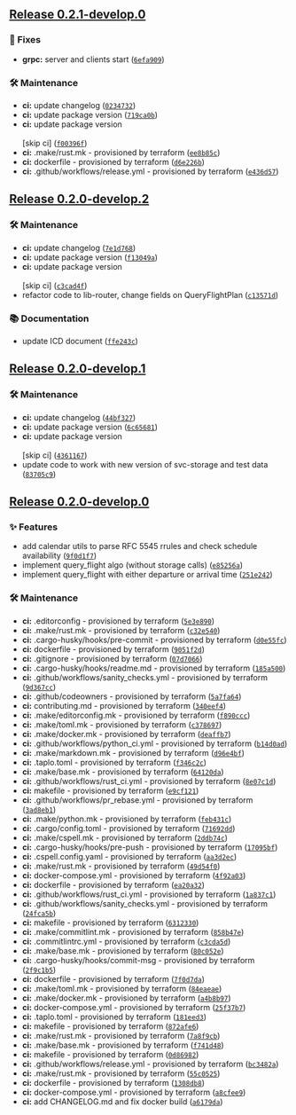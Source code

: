 ## [Release 0.2.1-develop.0](https://github.com/Arrow-air/svc-scheduler/releases/tag/v0.2.1-develop.0)

### 🐛 Fixes

-  **grpc:** server and clients start ([`6efa909`](https://github.com/Arrow-air/svc-scheduler/commit/6efa909a1953796cb712a9f878de9f8cdd8b66ba))

### 🛠 Maintenance

-  **ci:** update changelog ([`0234732`](https://github.com/Arrow-air/svc-scheduler/commit/023473211a26c1ad9378c771cedeaf96251bba62))
-  **ci:** update package version ([`719ca0b`](https://github.com/Arrow-air/svc-scheduler/commit/719ca0bdf1fad038279dce4efae9eb51e447466c))
-  **ci:** update package version<br/><br/>[skip ci] ([`f00396f`](https://github.com/Arrow-air/svc-scheduler/commit/f00396ffc79b8466b337ea36b75c325704db980c))
-  **ci:** .make/rust.mk - provisioned by terraform ([`ee8b85c`](https://github.com/Arrow-air/svc-scheduler/commit/ee8b85c26efe6e686aa8ca2ae9dcd931dd57f1a2))
-  **ci:** dockerfile - provisioned by terraform ([`d6e226b`](https://github.com/Arrow-air/svc-scheduler/commit/d6e226b670bee08a79675917b77e5e41f4665ccd))
-  **ci:** .github/workflows/release.yml - provisioned by terraform ([`e436d57`](https://github.com/Arrow-air/svc-scheduler/commit/e436d572e7561fd8996e961d5e561028adf79be6))

## [Release 0.2.0-develop.2](https://github.com/Arrow-air/svc-scheduler/releases/tag/v0.2.0-develop.2)

### 🛠 Maintenance

-  **ci:** update changelog ([`7e1d768`](https://github.com/Arrow-air/svc-scheduler/commit/7e1d7683b10479673e1652c8af3a4f54a744ed1d))
-  **ci:** update package version ([`f13049a`](https://github.com/Arrow-air/svc-scheduler/commit/f13049ae83fa18f713b95addf5c9d8555016fc5f))
-  **ci:** update package version<br/><br/>[skip ci] ([`c3cad4f`](https://github.com/Arrow-air/svc-scheduler/commit/c3cad4f9f73dd516db82eef5524b0c3b79e354b6))
- refactor code to lib-router, change fields on QueryFlightPlan ([`c13571d`](https://github.com/Arrow-air/svc-scheduler/commit/c13571d11c16112cb7dc3fd57afc489537322db7))

### 📚 Documentation

- update ICD document ([`ffe243c`](https://github.com/Arrow-air/svc-scheduler/commit/ffe243c365c3e2f90f9d4083b04af116d7fcf833))

## [Release 0.2.0-develop.1](https://github.com/Arrow-air/svc-scheduler/releases/tag/v0.2.0-develop.1)

### 🛠 Maintenance

-  **ci:** update changelog ([`44bf327`](https://github.com/Arrow-air/svc-scheduler/commit/44bf327bc02f5a05309e10fe9c43cf5efa083723))
-  **ci:** update package version ([`6c65681`](https://github.com/Arrow-air/svc-scheduler/commit/6c656810268afd35e0c3303af196e85f1c463462))
-  **ci:** update package version<br/><br/>[skip ci] ([`4361167`](https://github.com/Arrow-air/svc-scheduler/commit/43611676a4a4b372daf385492335719beda2031a))
- update code to work with new version of svc-storage and test data ([`83705c9`](https://github.com/Arrow-air/svc-scheduler/commit/83705c91a74c6615a4740f6761e9fb3597db3a58))

## [Release 0.2.0-develop.0](https://github.com/Arrow-air/svc-scheduler/releases/tag/v0.2.0-develop.0)

### ✨ Features

- add calendar utils to parse RFC 5545 rrules and check schedule availability ([`9f0d1f7`](https://github.com/Arrow-air/svc-scheduler/commit/9f0d1f72fb2db70d04563a5ba5d79b42b20f64a6))
- implement query_flight algo (without storage calls) ([`e85256a`](https://github.com/Arrow-air/svc-scheduler/commit/e85256a032403dc0ab5452f95352c3b1365bf2ed))
- implement query_flight with either departure or arrival time ([`251e242`](https://github.com/Arrow-air/svc-scheduler/commit/251e2424173aa87f49f4188a003b479348affc03))

### 🛠 Maintenance

-  **ci:** .editorconfig - provisioned by terraform ([`5e3e890`](https://github.com/Arrow-air/svc-scheduler/commit/5e3e8909ca9019d1a212b7c8d3daf807a48066a2))
-  **ci:** .make/rust.mk - provisioned by terraform ([`c32e540`](https://github.com/Arrow-air/svc-scheduler/commit/c32e540748be0a314e653938f685da438d474ad9))
-  **ci:** .cargo-husky/hooks/pre-commit - provisioned by terraform ([`d0e55fc`](https://github.com/Arrow-air/svc-scheduler/commit/d0e55fc4134d601e5f4173933fa401fa429311df))
-  **ci:** dockerfile - provisioned by terraform ([`9051f2d`](https://github.com/Arrow-air/svc-scheduler/commit/9051f2de6a1d5717d773702f4d19759154924d11))
-  **ci:** .gitignore - provisioned by terraform ([`07d7066`](https://github.com/Arrow-air/svc-scheduler/commit/07d70665682a12cb3e812471b7cc948c4a4fb9ce))
-  **ci:** .cargo-husky/hooks/readme.md - provisioned by terraform ([`185a500`](https://github.com/Arrow-air/svc-scheduler/commit/185a500026df443663c3a5ad41cdbb8c8805b84b))
-  **ci:** .github/workflows/sanity_checks.yml - provisioned by terraform ([`9d367cc`](https://github.com/Arrow-air/svc-scheduler/commit/9d367ccb14e853a8652e4eb36ca07466ab2c9201))
-  **ci:** .github/codeowners - provisioned by terraform ([`5a7fa64`](https://github.com/Arrow-air/svc-scheduler/commit/5a7fa641060877deca5e635bfc9ddd65cbcbee33))
-  **ci:** contributing.md - provisioned by terraform ([`340eef4`](https://github.com/Arrow-air/svc-scheduler/commit/340eef4a0b8d73b4996ea71ca880c286e500d059))
-  **ci:** .make/editorconfig.mk - provisioned by terraform ([`f890ccc`](https://github.com/Arrow-air/svc-scheduler/commit/f890ccc2649caa8b1817296d3f8c01d6d2e66e24))
-  **ci:** .make/toml.mk - provisioned by terraform ([`c378697`](https://github.com/Arrow-air/svc-scheduler/commit/c378697f5d9f1968cce37ff00177add220b615ec))
-  **ci:** .make/docker.mk - provisioned by terraform ([`deaffb7`](https://github.com/Arrow-air/svc-scheduler/commit/deaffb707f96d272830cc2eb953ea84b9f86e456))
-  **ci:** .github/workflows/python_ci.yml - provisioned by terraform ([`b14d0ad`](https://github.com/Arrow-air/svc-scheduler/commit/b14d0ad85cdd79c8d631c89e62e1cf88862688aa))
-  **ci:** .make/markdown.mk - provisioned by terraform ([`d96e4bf`](https://github.com/Arrow-air/svc-scheduler/commit/d96e4bf2d09bab2fcdb8c1ccf45e4bbb4a6701a3))
-  **ci:** .taplo.toml - provisioned by terraform ([`f346c2c`](https://github.com/Arrow-air/svc-scheduler/commit/f346c2cb9e7677a23ce87090d97f6947725c5b39))
-  **ci:** .make/base.mk - provisioned by terraform ([`64120da`](https://github.com/Arrow-air/svc-scheduler/commit/64120da58a0934b095a2118d6118e7b2af95d80b))
-  **ci:** .github/workflows/rust_ci.yml - provisioned by terraform ([`8e07c1d`](https://github.com/Arrow-air/svc-scheduler/commit/8e07c1d044d27adedd76f05b026fa3dec9cce097))
-  **ci:** makefile - provisioned by terraform ([`e9cf121`](https://github.com/Arrow-air/svc-scheduler/commit/e9cf121e9a22eb0648fa6d0e4c5ff80a784aea0a))
-  **ci:** .github/workflows/pr_rebase.yml - provisioned by terraform ([`3ad8eb1`](https://github.com/Arrow-air/svc-scheduler/commit/3ad8eb1930705e3c30e7c208eb6411f5e7c7eeae))
-  **ci:** .make/python.mk - provisioned by terraform ([`feb431c`](https://github.com/Arrow-air/svc-scheduler/commit/feb431cb8d3ac16ff77e8fec55c8020b890251a3))
-  **ci:** .cargo/config.toml - provisioned by terraform ([`71692dd`](https://github.com/Arrow-air/svc-scheduler/commit/71692ddcf710ad32e95e14e84707ea9f1adab211))
-  **ci:** .make/cspell.mk - provisioned by terraform ([`2ddb74c`](https://github.com/Arrow-air/svc-scheduler/commit/2ddb74c34c201385b4a79c6b66c0f09f3756d63c))
-  **ci:** .cargo-husky/hooks/pre-push - provisioned by terraform ([`17095bf`](https://github.com/Arrow-air/svc-scheduler/commit/17095bfe7870e8459e840b7d30046d65c04d1d76))
-  **ci:** .cspell.config.yaml - provisioned by terraform ([`aa3d2ec`](https://github.com/Arrow-air/svc-scheduler/commit/aa3d2ec207511ef5d030b739dfd5b30d235acc16))
-  **ci:** .make/rust.mk - provisioned by terraform ([`49d54f0`](https://github.com/Arrow-air/svc-scheduler/commit/49d54f032af404008e2e860aae26189004fa763c))
-  **ci:** docker-compose.yml - provisioned by terraform ([`4f92a03`](https://github.com/Arrow-air/svc-scheduler/commit/4f92a03392cc72c6aa381f27754209f085b35eef))
-  **ci:** dockerfile - provisioned by terraform ([`ea20a32`](https://github.com/Arrow-air/svc-scheduler/commit/ea20a323133a9677eda9db90b121752dcc551508))
-  **ci:** .github/workflows/rust_ci.yml - provisioned by terraform ([`1a837c1`](https://github.com/Arrow-air/svc-scheduler/commit/1a837c14e6dd789b31ee9d36a8733d5c96719b75))
-  **ci:** .github/workflows/sanity_checks.yml - provisioned by terraform ([`24fca5b`](https://github.com/Arrow-air/svc-scheduler/commit/24fca5b02eb41d82ad59ad1792f35fc0ec4c4f03))
-  **ci:** makefile - provisioned by terraform ([`6312330`](https://github.com/Arrow-air/svc-scheduler/commit/63123308b95dfd8146042cfcfc4284a0337beed5))
-  **ci:** .make/commitlint.mk - provisioned by terraform ([`858b47e`](https://github.com/Arrow-air/svc-scheduler/commit/858b47e27d6663bd379be17c008b5bbe0542011a))
-  **ci:** .commitlintrc.yml - provisioned by terraform ([`c3cda5d`](https://github.com/Arrow-air/svc-scheduler/commit/c3cda5d92956c4d957a7a7e0879ed90e2e73a404))
-  **ci:** .make/base.mk - provisioned by terraform ([`80c052e`](https://github.com/Arrow-air/svc-scheduler/commit/80c052ed2f8c3e9b441603632c0d2688fb08c3f9))
-  **ci:** .cargo-husky/hooks/commit-msg - provisioned by terraform ([`2f9c1b5`](https://github.com/Arrow-air/svc-scheduler/commit/2f9c1b5df39162f552ba2aa478051a23363b683b))
-  **ci:** dockerfile - provisioned by terraform ([`7f0d7da`](https://github.com/Arrow-air/svc-scheduler/commit/7f0d7da5bced7150f364c535182e0e05ed37ea14))
-  **ci:** .make/toml.mk - provisioned by terraform ([`84eaeae`](https://github.com/Arrow-air/svc-scheduler/commit/84eaeae8a126d045689c38a78f71e3cd62c64d91))
-  **ci:** .make/docker.mk - provisioned by terraform ([`a4b8b97`](https://github.com/Arrow-air/svc-scheduler/commit/a4b8b97e1e33fa693f5559b62f22615651944c0b))
-  **ci:** docker-compose.yml - provisioned by terraform ([`25f37b7`](https://github.com/Arrow-air/svc-scheduler/commit/25f37b76fdbff5404c6050c911aaa1fe9cb53cb5))
-  **ci:** .taplo.toml - provisioned by terraform ([`181eed3`](https://github.com/Arrow-air/svc-scheduler/commit/181eed37d4622456a12e7a9e841a177d7108ca75))
-  **ci:** makefile - provisioned by terraform ([`872afe6`](https://github.com/Arrow-air/svc-scheduler/commit/872afe623b5392c8f4b03a55eb80f42afbc7bdf7))
-  **ci:** .make/rust.mk - provisioned by terraform ([`7a8f9cb`](https://github.com/Arrow-air/svc-scheduler/commit/7a8f9cb030a17b1bb23a0b46256c474997b66247))
-  **ci:** .make/base.mk - provisioned by terraform ([`f741d48`](https://github.com/Arrow-air/svc-scheduler/commit/f741d48af627dab0cdcb1de8de4d34f7d98f8190))
-  **ci:** makefile - provisioned by terraform ([`0d86982`](https://github.com/Arrow-air/svc-scheduler/commit/0d869827ad4eac3453f03761cd005f432593fc15))
-  **ci:** .github/workflows/release.yml - provisioned by terraform ([`bc3482a`](https://github.com/Arrow-air/svc-scheduler/commit/bc3482a5c96f47c3cf29b3d3acf6ec8a00d09a8f))
-  **ci:** .make/rust.mk - provisioned by terraform ([`55c0525`](https://github.com/Arrow-air/svc-scheduler/commit/55c0525bb7419264d23c34019114d702cbd4fb31))
-  **ci:** dockerfile - provisioned by terraform ([`1308db8`](https://github.com/Arrow-air/svc-scheduler/commit/1308db88c6324a6e25be45c303e6afe62d645b65))
-  **ci:** docker-compose.yml - provisioned by terraform ([`a8cfee9`](https://github.com/Arrow-air/svc-scheduler/commit/a8cfee9e72997240591586a4fcc39db4eb5afb53))
-  **ci:** add CHANGELOG.md and fix docker build ([`a6179da`](https://github.com/Arrow-air/svc-scheduler/commit/a6179dac227a5b6c943b869893ebbbf345960674))

